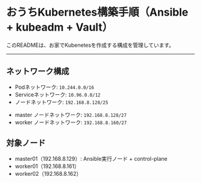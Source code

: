 # おうちKubernetes構築手順（Ansible + kubeadm + Vault）

このREADMEは、お家でKubenetesを作成する構成を管理しています。

---

## ネットワーク構成

* Podネットワーク: `10.244.0.0/16`
* Serviceネットワーク: `10.96.0.0/12`
* ノードネットワーク: `192.168.8.128/25`
- master ノードネットワーク: `192.168.8.128/27`
- worker ノードネットワーク: `192.168.8.160/27`

## 対象ノード

* master01（192.168.8.129）: Ansible実行ノード + control-plane
* worker01（192.168.8.161）
* worker02（192.168.8.162）


